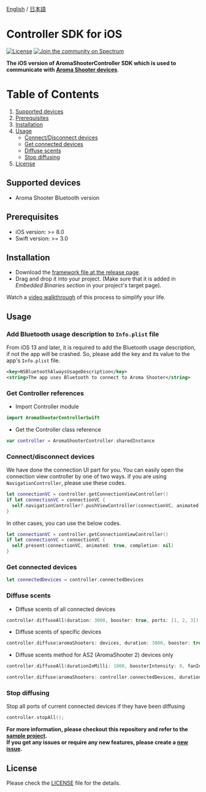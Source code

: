 [English](https://github.com/aromajoin/controller-sdk-ios) / [日本語](README-JP.md)

# Controller SDK for iOS

[![License](https://img.shields.io/badge/license-Apache%202-4EB1BA.svg?style=flat-square)](https://www.apache.org/licenses/LICENSE-2.0.html) 
[![Join the community on Spectrum](https://withspectrum.github.io/badge/badge.svg)](https://spectrum.chat/aromajoin-software/)


**The iOS version of AromaShooterController SDK which is used to communicate with [Aroma Shooter devices](https://aromajoin.com/products/aroma-shooter)**.

# Table of Contents
1. [Supported devices](#supported-devices)  
2. [Prerequisites](#prerequisites)
3. [Installation](#installation)
4. [Usage](#usage)
    * [Connect/Disconnect devices](#connectdisconnect-devices)
    * [Get connected devices](#get-connected-devices)
    * [Diffuse scents](#diffuse-scents)
    * [Stop diffusing](#stop)
5. [License](#license)

## Supported devices
* Aroma Shooter Bluetooth version 

## Prerequisites
* iOS version: >= 8.0
* Swift version: >= 3.0

## Installation  
* Download the [framework file at the release page](https://github.com/aromajoin/controller-sdk-ios/releases).  
* Drag and drop it into your project. (Make sure that it is added in *Embedded Binaries section* in your project's target page).

Watch a [video walkthrough](https://youtu.be/MepAhofA9PE) of this process to simplify your life.

## Usage

### Add Bluetooth usage description to `Info.plist` file
From iOS 13 and later, it is required to add the Bluetooth usage description, if not the app will be crashed.
So, please add the key and its value to the app's `Info.plist` file.
```xml
<key>NSBluetoothAlwaysUsageDescription</key>
<string>The app uses Bluetooth to connect to Aroma Shooter</string>
```

### Get Controller references
* Import Controller module
```swift
import AromaShooterControllerSwift
```
* Get the Controller class reference
```swift
var controller = AromaShooterController.sharedInstance
```

### Connect/disconnect devices
We have done the connection UI part for you. You can easily open the connection view controller by one of two ways.
if you are using `NavigationController`, please use these codes.
```swift
let connectionVC = controller.getConnectionViewController()
if let connectionVC = connectionVC {
  self.navigationController?.pushViewController(connectionVC, animated: true)
}
```
In other cases, you can use the below codes.
```swift
let connectionVC = controller.getConnectionViewController()
if let connectionVC = connectionVC {
  self.present(connectionVC, animated: true, completion: nil)
}
```

### Get connected devices
```swift
let connectedDevices = controller.connectedDevices
```  
### Diffuse scents
* Diffuse scents of all connected devices  
```swift
controller.diffuseAll(duration: 3000, booster: true, ports: [1, 2, 3])
```  
* Diffuse scents of specific devices  
```swift
controller.diffuse(aromaShooters: devices, duration: 3000, booster: true, port: [1, 2, 3])
```  
* Diffuse scents method for AS2 (AromaShooter 2) devices only
```swift
controller.diffuseAll(durationInMilli: 1000, boosterIntensity: 0, fanIntensity: 50, ports: [CartridgePort(number: 3, intensityPercent: 100)])

controller.diffuse(aromaShooters: controller.connectedDevices, durationInMilli: 1000, boosterIntensity: 50, fanIntensity: 40, ports: [CartridgePort(number: 3, intensityPercent: 100)])
``` 

### Stop diffusing
Stop all ports of current connected devices if they have been diffusing 
```swift
controller.stopAll();
```

**For more information, please checkout this repository and refer to the [sample project](https://github.com/aromajoin/controller-sdk-ios/tree/master/sample).**  
**If you get any issues or require any new features, please create a [new issue](https://github.com/aromajoin/controller-sdk-ios/issues).** 

## License
Please check the [LICENSE](/LICENSE.md) file for the details.
